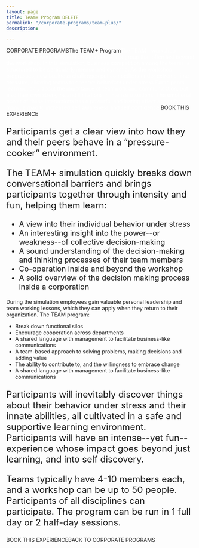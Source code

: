 ```yaml
---
layout: page
title: Team+ Program DELETE
permalink: "/corporate-programs/team-plus/"
description: 

---
```

CORPORATE PROGRAMSThe TEAM+ Program<span style="color: #ffffff;">The TEAM+ workshop teaches teamwork skills and creates bonds in a group that often last beyond the workshop. In this simulation, business competition among the teams is structured to be particularly intense and dynamic. As the workshop progresses, new business challenges put competitors under extreme time pressure, allowing teams to observe behaviors under stress.</span><span style="color: #ffffff;">Participants learn not only about the importance of teamwork and communication, but also their own strengths and limitations in intense situations. The emotional power of these interactions has a powerful and lasting effect and is for many, a road to increased self awareness and self confidence.</span>BOOK THIS EXPERIENCE
<p style="font-size: 24px;">Participants get a clear view into how they and their peers behave in a “pressure-cooker” environment.</p>

<p style="font-size: 24px;">The TEAM+ simulation quickly breaks down conversational barriers and brings participants together through intensity and fun, helping them learn:</p>

<ul style="font-size: 20px;">
 	<li style="font-weight: 400;"><span style="font-weight: 400;">A view into their individual behavior under stress</span></li>
 	<li style="font-weight: 400;"><span style="font-weight: 400;">An interesting insight into the power--or weakness--of collective decision-making</span></li>
 	<li style="font-weight: 400;"><span style="font-weight: 400;">A sound understanding of the decision-making and thinking processes of their team members</span></li>
 	<li style="font-weight: 400;"><span style="font-weight: 400;">Co-operation inside and beyond the workshop</span></li>
 	<li style="font-weight: 400;"><span style="font-weight: 400;">A solid overview of the decision making process inside a corporation</span></li>
</ul>
During the simulation employees gain valuable personal leadership and team working lessons, which they can apply when they return to their organization. The TEAM program:
<ul>
 	<li style="font-weight: 400;"><span style="font-weight: 400;">Break down functional silos</span></li>
 	<li style="font-weight: 400;"><span style="font-weight: 400;">Encourage cooperation across departments</span></li>
 	<li style="font-weight: 400;"><span style="font-weight: 400;">A shared language with management to facilitate business-like communications</span></li>
 	<li style="font-weight: 400;"><span style="font-weight: 400;">A team-based approach to solving problems, making decisions and adding value</span></li>
 	<li style="font-weight: 400;"><span style="font-weight: 400;">The ability to contribute to, and the willingness to embrace change</span></li>
 	<li style="font-weight: 400;"><span style="font-weight: 400;">A shared language with management to facilitate business-like communications</span></li>
</ul>

<p style="font-size: 24px;"><span style="font-weight: 400;">Participants will inevitably discover things about their behavior under stress and their innate abilities, all cultivated in a safe and supportive learning environment. Participants will have an intense--yet fun--experience whose impact goes beyond just learning, and into self discovery.</span></p>

<p style="font-size: 24px;">Teams typically have 4-10 members each, and a workshop can be up to 50 people. Participants of all disciplines can participate. The program can be run in 1 full day or 2 half-day sessions.</p>
BOOK THIS EXPERIENCEBACK TO CORPORATE PROGRAMS